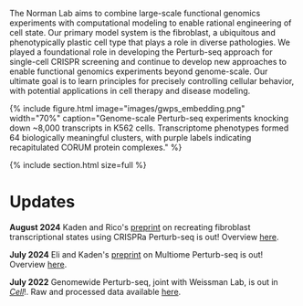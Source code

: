 ---
---

The Norman Lab aims to combine large-scale functional genomics experiments with computational modeling to enable rational engineering of cell state. Our primary model system is the fibroblast, a ubiquitous and phenotypically plastic cell type that plays a role in diverse pathologies. We played a foundational role in developing the Perturb-seq approach for single-cell CRISPR screening and continue to develop new approaches to enable functional genomics experiments beyond genome-scale. Our ultimate goal is to learn principles for precisely controlling cellular behavior, with potential applications in cell therapy and disease modeling.

{% include figure.html image="images/gwps_embedding.png" width="70%" caption="Genome-scale Perturb-seq experiments knocking down ~8,000 transcripts in K562 cells. Transcriptome phenotypes formed 64 biologically meaningful clusters, with purple labels indicating recapitulated CORUM protein complexes." %}

{%
  include section.html
  size=full
%}
# Updates
**August 2024** Kaden and Rico's [preprint](https://www.biorxiv.org/content/10.1101/2024.07.31.606073v1) on recreating fibroblast transcriptional states using CRISPRa Perturb-seq is out! Overview [here](https://x.com/thenormanlab/status/1820846082626068862).

**July 2024** Eli and Kaden's [preprint](https://www.biorxiv.org/content/10.1101/2024.07.26.605307v1) on Multiome Perturb-seq is out! Overview [here](https://x.com/thenormanlab/status/1817964077848940765). 

**July 2022** Genomewide Perturb-seq, joint with Weissman Lab, is out in [_Cell_](https://www.sciencedirect.com/science/article/pii/S0092867422005979)!. Raw and processed data available [here](https://gwps.wi.mit.edu/).
